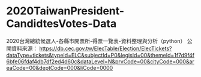 # 2020TaiwanPresident-CandidtesVotes-Data
2020台灣總統候選人-各縣市開票所-得票一覽表-資料整理與分析（python）
公開資料來源：
https://db.cec.gov.tw/ElecTable/Election/ElecTickets?dataType=tickets&typeId=ELC&subjectId=P0&legisId=00&themeId=1f7d9f4f6bfe06fdaf4db7df2ed4d60c&dataLevel=N&prvCode=00&cityCode=000&areaCode=00&deptCode=000&liCode=0000
